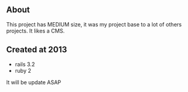 ## About

This project has MEDIUM size, it was my project base to a lot of others projects. It likes a CMS.

## Created at 2013
 - rails 3.2
 - ruby 2

It will be update ASAP
